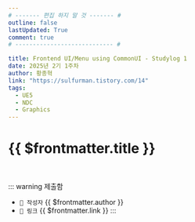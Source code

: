 ```yaml
---
# ------- 편집 하지 말 것 ------- #
outline: false
lastUpdated: True
comment: true
# ---------------------------- #

title: Frontend UI/Menu using CommonUI - Studylog 1
date: 2025년 2기 1주차
author: 황종혁 
link: "https://sulfurman.tistory.com/14"
tags:
  - UE5
  - NDC
  - Graphics
---
```


# {{ $frontmatter.title }}

<br>

<!-- 여기는 냅두기 -->
::: warning 제출함
 - `🥳 작성자` {{ $frontmatter.author }}
 - `🔗 링크` <a :href="$frontmatter.link" target="_blank" rel="noopener"> {{ $frontmatter.link }} </a>
::: 

<!-- 업데이트 사항 등 필요한 내용 아래부터 자유롭게 사용 -->